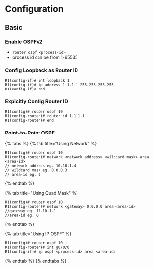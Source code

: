 # Configuration

## Basic

### Enable OSPFv2

* `router ospf <process-id>`&#x20;
* process id can be from 1-65535

### Config Loopback as Router ID

```
R1(config-if)# int loopback 1
R1(config-if)# ip address 1.1.1.1 255.255.255.255
R1(config-if)# end
```

### Expicitly Config Router ID

```
R1(config)# router ospf 10
R1(config-router)# router id 1.1.1.1
R1(config-router)# end
```

### Point-to-Point OSPF

{% tabs %}
{% tab title="Using Network" %}
```
R1(config)# router ospf 10
R1(config-router)# network <network address> <wildcard mask> area <area-id>
// network address eg. 10.10.1.4
// wildcard mask eg. 0.0.0.3
// area-id eg. 0
```
{% endtab %}

{% tab title="Using Quad Mask" %}
```
R1(config)# router ospf 10
R1(config-router)# network <gateway> 0.0.0.0 area <area-id>
//gateway eg. 10.10.1.1
//area-id eg. 0
```
{% endtab %}

{% tab title="Using IP OSPF" %}
```
R1(config)# router ospf 10
R1(config-router)# int g0/0/0
R1(config-if)# ip ospf <process-id> area <area-id>
```
{% endtab %}
{% endtabs %}

